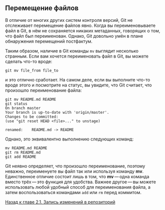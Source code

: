 ## Перемещение файлов

В отличие от многих других систем контроля версий, Git не отслеживает перемещение файлов явно. Когда вы переименовываете файл в Git, в нём не сохраняется никаких метаданных, говорящих о том, что файл был переименован. Однако, Git довольно умён в плане обнаружения перемещений постфактум.

Таким образом, наличие в Git команды <code>mv</code> выглядит несколько странным. Если вам хочется переименовать файл в Git, вы можете сделать что-то вроде:

    git mv file_from file_to

и это отлично сработает. На самом деле, если вы выполните что-то вроде этого и посмотрите на статус, вы увидите, что Git считает, что произошло переименование файла:

    git mv README.md README
    git status
    On branch master
    Your branch is up-to-date with 'origin/master'.
    Changes to be committed:
    (use "git reset HEAD <file>..." to unstage)

    renamed:    README.md -> README

Однако, это эквивалентно выполнению следующих команд:

    mv README.md README
    git rm README.md
    git add README

Git неявно определяет, что произошло переименование, поэтому неважно, переименуете вы файл так или используя команду **mv**. Единственное отличие состоит лишь в том, что **mv** — одна команда вместо трёх — это функция для удобства. Важнее другое — вы можете использовать любой удобный способ для переименования файла, а затем воспользоваться командами <code>add</code> или <code>rm</code> перед коммитом.

[Назад к главе 2.1. Запись изменений в репозиторий](/2.2.md)